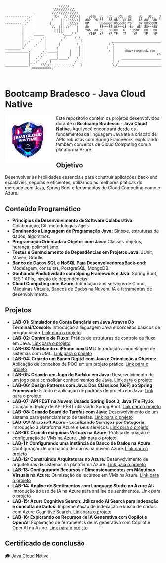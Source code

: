 <pre style="font-size: 0.6rem;">

                              \\\\\\
                           \\\\\\\\\\\\
                          \\\\\\\\\\\\\\\
-------------,-|           |C>   // )\\\\|    .o88b. db   db  .d8b.  db    db  .d8b.  d888888b d888888b d88888b
           ,','|          /    || ,'/////|   d8P  Y8 88   88 d8' '8b 88    88 d8' '8b '~~88~~' '~~88~~' 88'  
---------,','  |         (,    ||   /////    8P      88ooo88 88ooo88 Y8    8P 88ooo88    88       88    88ooooo 
         ||    |          \\  ||||//''''|    8b      88~~~88 88~~~88 '8b  d8' 88~~~88    88       88    88~~~~~ 
         ||    |           |||||||     _|    Y8b  d8 88   88 88   88  '8bd8'  88   88    88       88    88.   
         ||    |______      ''''\____/ \      'Y88P' YP   YP YP   YP    YP    YP   YP    YP       YP    Y88888P
         ||    |     ,|         _/_____/ \
         ||  ,'    ,' |        /          |                 ___________________________________________
         ||,'    ,'   |       |         \  |              / \                                           \ 
_________|/    ,'     |      /           | |             |  |                                            | 
_____________,'      ,',_____|      |    | |              \ |      chavatte@duck.com                     | 
             |     ,','      |      |    | |                |                        chavatte.42web.io   | 
             |   ,','    ____|_____/    /  |                |    ________________________________________|___
             | ,','  __/ |             /   |                |  /                                            /
_____________|','   ///_/-------------/   |                 \_/____________________________________________/ 
              |===========,'                                                                                
			  

</pre>

# **Bootcamp Bradesco - Java Cloud Native**

<img align="left" src="./assets/bradesco_java_cloud_native.png" width="150" height="auto" style="margin-right:15px" />

Este repositório contém os projetos desenvolvidos durante o **Bootcamp Bradesco - Java Cloud Native**.
Aqui você encontrará desde os fundamentos da linguagem Java até a criação de APIs robustas com Spring Framework, explorando também conceitos de Cloud Computing com a plataforma Azure.

## Objetivo

Desenvolver as habilidades essenciais para construir aplicações back-end escaláveis, seguras e eficientes, utilizando as melhores práticas do mercado com Java, Spring Boot e ferramentas de Cloud Computing como o Azure.

## Conteúdo Programático

* **Princípios de Desenvolvimento de Software Colaborativo:** Colaboração, Git, metodologias ágeis.
* **Dominando a Linguagem de Programação Java:** Sintaxe, estruturas de dados, algoritmos.
* **Programação Orientada a Objetos com Java:** Classes, objetos, herança, polimorfismo.
* **Testes e Gerenciamento de Dependências em Projetos Java:** JUnit, Maven, Gradle.
* **Banco de Dados SQL e NoSQL Para Desenvolvedores Back-end:** Modelagem, consultas, PostgreSQL, MongoDB.
* **Ganhando Produtividade com Spring Framework e Java:** Spring Boot, REST APIs, injeção de dependências.
* **Cloud Computing com Azure:** Introdução aos serviços de Cloud, Máquinas Virtuais, Bancos de Dados na Nuvem, IA e ferramentas de desenvolvimento.

## **Projetos**

* **LAB-01: Simulador de Conta Bancária em Java Através Do Terminal/Console:** Introdução à linguagem Java e conceitos básicos de programação. [Link para o projeto](./projects/LAB-01/README.md)
* **LAB-02: Controle de Fluxo:** Prática de estruturas de controle de fluxo em Java. [Link para o projeto](./projects/LAB-02/README.md)
* **LAB-03: Modelando o iPhone com UML:** Introdução a modelagem de sistemas com UML. [Link para o projeto](./projects/LAB-03/README.md)
* **LAB-04: Criando um Banco Digital com Java e Orientação a Objetos:** Aplicação de conceitos de POO em um projeto prático. [Link para o projeto](./projects/LAB-04/README.md)
* **LAB-05: Criando um Jogo do Sudoku em Java:** Desenvolvimento de um jogo para consolidar conhecimentos de Java. [Link para o projeto](./projects/LAB-05/Sudoku/README.md)
* **LAB-06: Design Patterns com Java: Dos Clássicos (GoF) ao Spring Framework:** Estudo e aplicação de padrões de projeto em Java. [Link para o projeto](./projects/LAB-06/hotelReservation/README.md)
* **LAB-07: API REST na Nuvem Usando Spring Boot 3, Java 17 e Fly.io:** Criação e deploy de API REST utilizando Spring Boot. [Link para o projeto](./projects/LAB-07/biblioteca/README.md)
* **LAB-08: Criando Board de Tarefas com Java:** Desenvolvimento de um sistema para gerenciamento de tarefas. [Link para o projeto](./projects/LAB-08/chavatteboard/README.md)
* **LAB-09: Microsoft Azure - Localizando Serviços por Categoria:** Introdução à plataforma Azure e seus serviços. [Link para o projeto](./projects/LAB-09/README.md)
* **LAB-10: Criando máquinas Virtuais na Azure:** Prática de criação e configuração de VMs na Azure. [Link para o projeto](./projects/LAB-10/README.md)
* **LAB-11: Configurando uma instância de Banco de Dados na Azure:** Configuração de um banco de dados na nuvem Azure. [Link para o projeto](./projects/LAB-11/README.md)
* **LAB-12: Construindo Arquiteturas no Azure:** Desenvolvimento de arquiteturas de sistemas na plataforma Azure. [Link para o projeto](./projects/LAB-12/README.md)
* **LAB-13: Configurando Recursos e Dimensionamentos em Máquinas Virtuais na Azure:** Otimização de recursos em VMs na Azure. [Link para o projeto](./projects/LAB-13/README.md)
* **LAB-14: Análise de Sentimentos com Language Studio no Azure AI:** Introdução ao uso de IA na Azure para análise de sentimentos. [Link para o projeto](./projects/LAB-14/README.md)
* **LAB-15: Azure Cognitive Search: Utilizando AI Search para indexação e consulta de Dados:** Implementação de indexação e busca de dados com Azure Cognitive Search. [Link para o projeto](./projects/LAB-15/README.md)
* **LAB-16: Explorando os Recursos de IA Generativa com Copilot e OpenAI:** Exploração de ferramentas de IA generativa com Copilot e OpenAI na Azure. [Link para o projeto](./projects/LAB-16/README.md)

## Certificado de conclusão

 🎓 [Java Cloud Native]()

